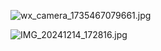 ![wx_camera_1735467079661.jpg](https://github.com/user-attachments/assets/b5e03771-c4b7-473e-ac7b-32781ed615d0)

![IMG_20241214_172816.jpg](https://github.com/user-attachments/assets/e41320ff-893c-43da-8630-edbd1551026e)

